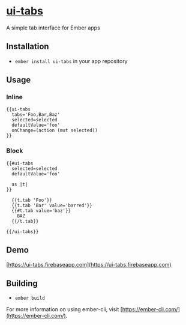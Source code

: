 # [ui-tabs](https://ui-tabs.firebaseapp.com)

A simple tab interface for Ember apps

## Installation

* `ember install ui-tabs` in your app repository

## Usage

### Inline

    {{ui-tabs 
      tabs='Foo,Bar,Baz' 
      selected=selected 
      defaultValue='foo' 
      onChange=(action (mut selected))
    }}

### Block

    {{#ui-tabs
      selected=selected
      defaultValue='foo'

      as |t|
    }}

      {{t.tab 'Foo'}}
      {{t.tab 'Bar' value='barred'}}
      {{#t.tab value='baz'}}
        BAZ
      {{/t.tab}}

    {{/ui-tabs}}


## Demo

[https://ui-tabs.firebaseapp.com](https://ui-tabs.firebaseapp.com)

## Building

* `ember build`

For more information on using ember-cli, visit [https://ember-cli.com/](https://ember-cli.com/).

